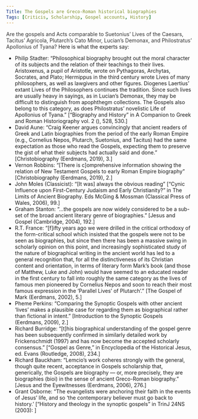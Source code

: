 ```yaml
---
Title: The Gospels are Greco-Roman historical biographies
Tags: [Criticis, Scholarship, Gospel accounts, History]
---
```



<span style="caret-color: rgb(51, 51, 51); color: rgb(51, 51, 51); font-family" open="" sans="" arial="" sans-serif="" font-size:="" font-style:="" normal="" font-variant-caps:="" font-weight:="" letter-spacing:="" orphans:="" auto="" text-align:="" left="" text-indent:="" text-transform:="" none="" white-space:="" widows:="" word-spacing:="" rgba="" background-color:="" rgb="" text-decoration:="" display:="" inline="" float:="">Are the gospels and Acts comparable to Suetonius’ Lives of the Caesars, Tacitus’ Agricola, Plutarch’s Cato Minor, Lucian’s Demonax, and Philostratus’ Apollonius of Tyana?</span> Here is what the experts say:

*   Philip Stadter: “Philosophical biography brought out the moral character of its subjects and the relation of their teachings to their lives. Aristoxenus, a pupil of Aristotle, wrote on Pythagoras, Archytas, Socrates, and Plato; Hermippus in the third century wrote Lives of many philosophers, as well as lawgivers and other figures. Diogenes Laertius’ extant Lives of the Philosophers continues the tradition. Since such lives are usually heavy in sayings, as in Lucian’s Demonax, they may be difficult to distinguish from apophthegm collections. The Gospels also belong to this category, as does Philostratus’ novelistic Life of Apollonius of Tyana.” [“Biography and History” in A Companion to Greek and Roman Historiography vol. 2 (), 528, 530.]
*   David Aune: “Craig Keener argues convincingly that ancient readers of Greek and Latin biographies from the period of the early Roman Empire (e.g., Cornelius Nepos, Plutarch, Suetonius, and Tacitus) had the same expectation as those who read the Gospels, expecting them to preserve the gist of what their subjects had actually said and done.” [Christobiography (Eerdmans, 2019), 3.]
*   Vernon Robbins: “[There is c]omprehensive information showing the relation of New Testament Gospels to early Roman Empire biography” [Christobiography (Eerdmans, 2019), 2.]
*   John Moles (Classicist): “[It was] always the obvious reading” [“Cynic Influence upon First-Century Judaism and Early Christianity?” in The Limits of Ancient Biography. Eds McGing & Mossman (Classical Press of Wales, 2006), 99.]
*   Graham Stanton: “…the gospels are now widely considered to be a sub-set of the broad ancient literary genre of biographies.” [Jesus and Gospel (Cambridge, 2004), 192.]
*   R.T. France: “[f]ifty years ago we were drilled in the critical orthodoxy of the form-critical school which insisted that the gospels were not to be seen as biographies, but since then there has been a massive swing in scholarly opinion on this point, and increasingly sophisticated study of the nature of biographical writing in the ancient world has led to a general recognition that, for all the distinctiveness of its Christian content and orientation, in terms of literary form Mark’s book (and those of Matthew, Luke and John) would have seemed to an educated reader in the first century to fall into roughly the same category as the lives of famous men pioneered by Cornelius Nepos and soon to reach their most famous expression in the ‘Parallel Lives’ of Plutarch’.” [The Gospel of Mark (Eerdmans, 2002), 5.]
*   Pheme Perkins: “Comparing the Synoptic Gospels with other ancient ‘lives’ makes a plausible case for regarding them as biographical rather than fictional in intent.” [Introduction to the Synoptic Gospels (Eerdmans, 2009), 2.]
*   Richard Burridge: “[t]his biographical understanding of the gospel genre has been subsequently confirmed in similarly detailed work by Frickenschmidt (1997) and has now become the accepted scholarly consensus.” [“Gospel as Genre,” in Encyclopedia of the Historical Jesus, ed. Evans (Routledge, 2008), 234.]
*   Richard Bauckham: “Lemcio’s work coheres strongly with the general, though quite recent, acceptance in Gospels scholarship that, generically, the Gospels are biography — or, more precisely, they are biographies (bioi) in the sense of ancient Greco-Roman biography.” [Jesus and the Eyewitnesses (Eerdmans, 2006), 276.]
*   Grant Osborne: “The evangelists were anchoring their faith in the events of Jesus’ life, and so ‘the contemporary believer must go back to history.’ [“History and theology in the synoptic gospels” in TrinJ 24NS (2003): ]
